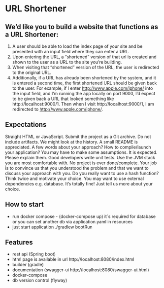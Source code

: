 # URL Shortener

## We’d like you to build a website that functions as a URL Shortener:
 1. A user should be able to load the index page of your site and be presented with an input field where they can enter a URL.
2. Upon entering the URL, a “shortened” version of that url is created and shown to the user as a URL to the site you’re building.
3. When visiting that “shortened” version of the URL, the user is redirected to the original URL.
4. Additionally, if a URL has already been shortened by the system, and it is entered a second time, the first shortened URL should be given back to the user.
For example, if I enter http://www.apple.com/iphone/ into the input field, and I’m running the app locally on port 9000, I’d expect to be given back a URL that looked something like http://localhost:9000/1. Then when I visit http://localhost:9000/1, I am redirected to http://www.apple.com/iphone/.

## Expectations
Straight HTML or JavaScript.
Submit the project as a Git archive. Do not include artifacts. We might look at the history.
A small README is appreciated. A few words about your approach? How to compile/launch your application?
You may have to make some assumptions. It is expected. Please explain them.
Good developers write unit tests.
Use the JVM stack you are most comfortable with.
No project is ever done/complete. Your job is to convince us that you understood the problem and that we want to discuss your approach with you.
Do you really want to use a hash function? Think twice and motivate your choice.
You may want to use external dependencies e.g. database. It’s totally fine! Just tell us more about your choice.

## How to start
- run docker compose - (docker-compose up) it`s required for database or you can set another db via application.yaml in resources
- just start application ./gradlew bootRun

## Features
- rest api (Spring boot)
- html page is available in url http://localhost:8080/index.html
- builder (gradle)
- documentation (swagger-ui http://localhost:8080/swagger-ui.html)
- docker-compose
- db version control (flyway) 